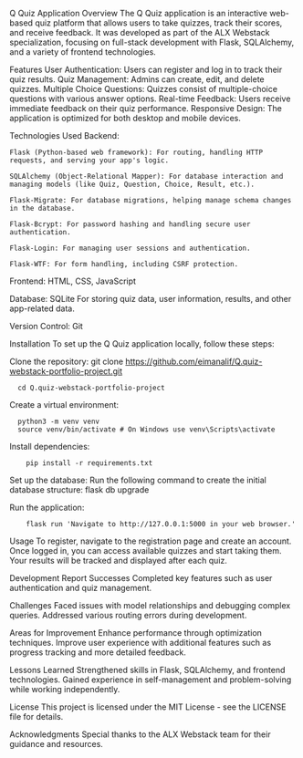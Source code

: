 Q Quiz Application
Overview
The Q Quiz application is an interactive web-based quiz platform that allows users to take quizzes, track their scores, and receive feedback. It was developed as part of the ALX Webstack specialization, focusing on full-stack development with Flask, SQLAlchemy, and a variety of frontend technologies.

Features
User Authentication: Users can register and log in to track their quiz results.
Quiz Management: Admins can create, edit, and delete quizzes.
Multiple Choice Questions: Quizzes consist of multiple-choice questions with various answer options.
Real-time Feedback: Users receive immediate feedback on their quiz performance.
Responsive Design: The application is optimized for both desktop and mobile devices.


Technologies Used
Backend:

    Flask (Python-based web framework): For routing, handling HTTP requests, and serving your app's logic.

    SQLAlchemy (Object-Relational Mapper): For database interaction and managing models (like Quiz, Question, Choice, Result, etc.).

    Flask-Migrate: For database migrations, helping manage schema changes in the database.

    Flask-Bcrypt: For password hashing and handling secure user authentication.

    Flask-Login: For managing user sessions and authentication.

    Flask-WTF: For form handling, including CSRF protection.

Frontend: HTML, CSS, JavaScript

Database: SQLite For storing quiz data, user information, results, and other app-related data.

Version Control: Git

Installation
To set up the Q Quiz application locally, follow these steps:

Clone the repository: git clone https://github.com/eimanalif/Q.quiz-webstack-portfolio-project.git
 
      cd Q.quiz-webstack-portfolio-project

Create a virtual environment: 
 
      python3 -m venv venv 
      source venv/bin/activate # On Windows use venv\Scripts\activate

Install dependencies: 

        pip install -r requirements.txt

Set up the database: Run the following command to create the initial database structure: flask db upgrade

Run the application: 

        flask run 'Navigate to http://127.0.0.1:5000 in your web browser.'

Usage
To register, navigate to the registration page and create an account.
Once logged in, you can access available quizzes and start taking them.
Your results will be tracked and displayed after each quiz.

Development Report
Successes
Completed key features such as user authentication and quiz management.


Challenges
Faced issues with model relationships and debugging complex queries.
Addressed various routing errors during development.

Areas for Improvement
Enhance performance through optimization techniques.
Improve user experience with additional features such as progress tracking and more detailed feedback.

Lessons Learned
Strengthened skills in Flask, SQLAlchemy, and frontend technologies.
Gained experience in self-management and problem-solving while working independently.

License
This project is licensed under the MIT License - see the LICENSE file for details.

Acknowledgments
Special thanks to the ALX Webstack team for their guidance and resources.

